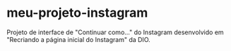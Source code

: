 # meu-projeto-instagram
 Projeto de interface de "Continuar como..." do Instagram desenvolvido em "Recriando a página inicial do Instagram" da DIO. 
